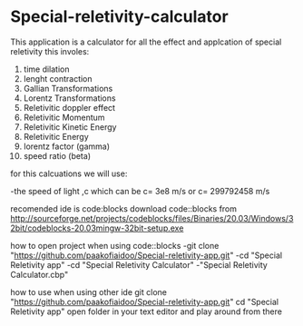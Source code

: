 # Special-reletivity-calculator
This application is a calculator for all the effect and applcation of special reletivity 
this involes:
1. time dilation
2. lenght contraction
3. Gallian Transformations
4. Lorentz Transformations
5. Reletivitic doppler effect
6. Reletivitic Momentum
7. Reletivitic Kinetic Energy
8. Reletivitic Energy
9. lorentz factor (gamma)
10. speed ratio (beta)

for this calcuations we will use:

-the speed of light ,c which can be c= 3e8 m/s or c= 299792458 m/s



recomended ide is code:blocks
download code::blocks from 
http://sourceforge.net/projects/codeblocks/files/Binaries/20.03/Windows/32bit/codeblocks-20.03mingw-32bit-setup.exe

how to open project when using code::blocks
-git clone "https://github.com/paakofiaidoo/Special-reletivity-app.git"
-cd "Special Reletivity app"
-cd "Special Reletivity Calculator"
-"Special Reletivity Calculator.cbp" 

how to use when using other ide
git clone "https://github.com/paakofiaidoo/Special-reletivity-app.git"
cd "Special Reletivity app"
open folder in your text editor and play around from there 